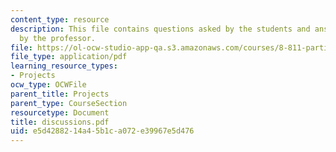 ```yaml
---
content_type: resource
description: This file contains questions asked by the students and answers provided
  by the professor.
file: https://ol-ocw-studio-app-qa.s3.amazonaws.com/courses/8-811-particle-physics-ii-fall-2005/e5d4288214a45b1ca072e39967e5d476_discussions.pdf
file_type: application/pdf
learning_resource_types:
- Projects
ocw_type: OCWFile
parent_title: Projects
parent_type: CourseSection
resourcetype: Document
title: discussions.pdf
uid: e5d42882-14a4-5b1c-a072-e39967e5d476
---
```

